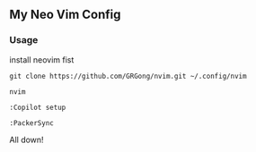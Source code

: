 ## My Neo Vim Config



### Usage
install neovim fist

```
git clone https://github.com/GRGong/nvim.git ~/.config/nvim

nvim 

:Copilot setup

:PackerSync
```
All down!


